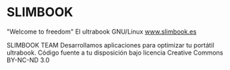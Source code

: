 # SLIMBOOK
"Welcome to freedom"
El ultrabook GNU/Linux
www.slimbook.es

SLIMBOOK TEAM
Desarrollamos aplicaciones para optimizar tu portátil ultrabook.
Código fuente a tu disposición bajo licencia Creative Commons BY-NC-ND 3.0
